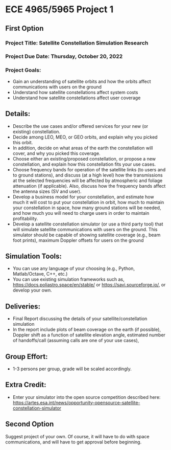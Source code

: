 # ECE 4965/5965 Project 1

## First Option
### Project Title: Satellite Constellation Simulation Research
### Project Due Date: Thursday, October 20, 2022
### Project Goals:
 * Gain an understanding of satellite orbits and how the orbits affect communications with users on the ground
 * Understand how satellite constellations affect system costs
 * Understand how satellite constellations affect user coverage

## Details:
 * Describe the use cases and/or offered services for your new (or existing) constellation.
 * Decide among LEO, MEO, or GEO orbits, and explain why you picked this orbit.
 * In addition, decide on what areas of the earth the constellation will cover, and why you picked this coverage.
 * Choose either an existing/proposed constellation, or propose a new constellation, and explain how this constellation fits your use cases.
 * Choose frequency bands for operation of the satellite links (to users and to ground stations), and discuss (at a high level) how the transmissions at the selected frequencies will be affected by atmospheric and foliage attenuation (if applicable).  Also, discuss how the frequency bands affect the antenna sizes (SV and user).
 * Develop a business model for your constellation, and estimate how much it will cost to put your constellation in orbit, how much to maintain your constellation in space, how many ground stations will be needed, and how much you will need to charge users in order to maintain profitability.
 * Develop a satellite constellation simulator (or use a third party tool) that will simulate satellite communications with users on the ground.  This simulator should be capable of showing satellite coverage (e.g., beam foot prints), maximum Doppler offsets for users on the ground

## Simulation Tools:
 * You can use any language of your choosing (e.g., Python, Matlab/Octave, C++, etc.)
 * You can use existing simulation frameworks such as, https://docs.poliastro.space/en/stable/ or https://savi.sourceforge.io/, or develop your own.

## Deliveries:
 * Final Report discussing the details of your satellite/constellation simulation
 * In the report include plots of beam coverage on the earth (if possible), Doppler shift as a function of satellite elevation angle, estimated number of handoffs/call (assuming calls are one of your use cases), 

## Group Effort:
 * 1-3 persons per group, grade will be scaled accordingly.

## Extra Credit:
 * Enter your simulator into the open source competition described here: https://artes.esa.int/news/opportunity-opensource-satellite-constellation-simulator


## Second Option
Suggest project of your own.  Of course, it will have to do with space communications, and will have to get approval before beginning.
